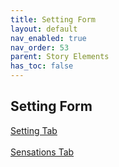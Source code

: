 ```yaml
---
title: Setting Form
layout: default
nav_enabled: true
nav_order: 53
parent: Story Elements
has_toc: false
---
```

## Setting Form
[Setting Tab](Setting_Tab.html) <br/><br/>
[Sensations Tab](Sensations_Tab.html) <br/><br/>
